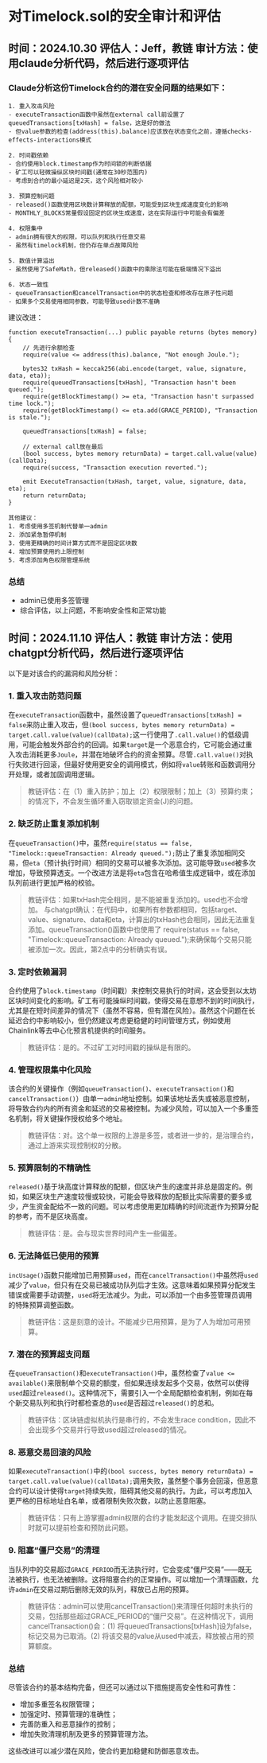 # 对Timelock.sol的安全审计和评估

## 时间：2024.10.30 评估人：Jeff，教链 审计方法：使用claude分析代码，然后进行逐项评估


### Claude分析这份Timelock合约的潜在安全问题的结果如下：
```
1. 重入攻击风险
- executeTransaction函数中虽然在external call前设置了queuedTransactions[txHash] = false，这是好的做法
- 但value参数的检查(address(this).balance)应该放在状态变化之前，遵循checks-effects-interactions模式

2. 时间戳依赖
- 合约使用block.timestamp作为时间锁的判断依据
- 矿工可以轻微操纵区块时间戳(通常在30秒范围内)
- 考虑到合约的最小延迟是2天，这个风险相对较小

3. 预算控制问题
- released()函数使用区块数计算释放的配额，可能受到区块生成速度变化的影响
- MONTHLY_BLOCKS常量假设固定的区块生成速度，这在实际运行中可能会有偏差

4. 权限集中
- admin拥有很大的权限，可以队列和执行任意交易
- 虽然有timelock机制，但仍存在单点故障风险

5. 数值计算溢出
- 虽然使用了SafeMath，但released()函数中的乘除法可能在极端情况下溢出

6. 状态一致性
- queueTransaction和cancelTransaction中的状态检查和修改存在原子性问题
- 如果多个交易使用相同参数，可能导致used计数不准确
```
建议改进：

```solidity
function executeTransaction(...) public payable returns (bytes memory) {
    // 先进行余额检查
    require(value <= address(this).balance, "Not enough Joule.");
    
    bytes32 txHash = keccak256(abi.encode(target, value, signature, data, eta));
    require(queuedTransactions[txHash], "Transaction hasn't been queued.");
    require(getBlockTimestamp() >= eta, "Transaction hasn't surpassed time lock.");
    require(getBlockTimestamp() <= eta.add(GRACE_PERIOD), "Transaction is stale.");

    queuedTransactions[txHash] = false;
    
    // external call放在最后
    (bool success, bytes memory returnData) = target.call.value(value)(callData);
    require(success, "Transaction execution reverted.");
    
    emit ExecuteTransaction(txHash, target, value, signature, data, eta);
    return returnData;
}
```
```
其他建议：
1. 考虑使用多签机制代替单一admin
2. 添加紧急暂停机制
3. 使用更精确的时间计算方式而不是固定区块数
4. 增加预算使用的上限控制
5. 考虑添加角色权限管理系统
```

### 总结
- admin已使用多签管理
- 综合评估，以上问题，不影响安全性和正常功能




## 时间：2024.11.10 评估人：教链 审计方法：使用chatgpt分析代码，然后进行逐项评估

以下是对该合约的漏洞和风险分析：

### 1. **重入攻击防范问题**

在`executeTransaction`函数中，虽然设置了`queuedTransactions[txHash] = false`来防止重入攻击，但`(bool success, bytes memory returnData) = target.call.value(value)(callData);`这一行使用了`.call.value()`的低级调用，可能会触发外部合约的回调。如果`target`是一个恶意合约，它可能会通过重入攻击消耗更多`Joule`，并潜在地破坏合约的资金预算。尽管`.call.value()`对执行失败进行回滚，但最好使用更安全的调用模式，例如将`value`转账和函数调用分开处理，或者加固调用逻辑。

> 教链评估：在（1）重入防护；加上（2）权限限制；加上（3）预算约束；的情况下，不会发生循环重入窃取锁定资金(J)的问题。

### 2. **缺乏防止重复添加机制**

在`queueTransaction()`中，虽然`require(status == false, "Timelock::queueTransaction: Already queued.");`防止了重复添加相同交易，但`eta`（预计执行时间）相同的交易可以被多次添加。这可能导致`used`被多次增加，导致预算透支。一个改进方法是将`eta`包含在哈希值生成逻辑中，或在添加队列前进行更加严格的校验。

> 教链评估：如果txHash完全相同，是不能被重复添加的。used也不会增加。
> 与chatgpt确认：在代码中，如果所有参数都相同，包括target、value、signature、data和eta，计算出的txHash也会相同，因此无法重复添加。queueTransaction()函数中也使用了 require(status == false, "Timelock::queueTransaction: Already queued.");来确保每个交易只能被添加一次。因此，第2点中的分析确实有误。

### 3. **定时依赖漏洞**

合约使用了`block.timestamp`（时间戳）来控制交易执行的时间，这会受到以太坊区块时间变化的影响。矿工有可能操纵时间戳，使得交易在意想不到的时间执行，尤其是在短时间差异的情况下（虽然不容易，但有潜在风险）。虽然这个问题在长延迟合约中影响较小，但仍然建议考虑更稳健的时间管理方式，例如使用Chainlink等去中心化预言机提供的时间服务。

> 教链评估：是的。不过矿工对时间戳的操纵是有限的。

### 4. **管理权限集中化风险**

该合约的关键操作（例如`queueTransaction()`、`executeTransaction()`和`cancelTransaction()`）由单一`admin`地址控制。如果该地址丢失或被恶意控制，将导致合约内的所有资金和延迟的交易被控制。为减少风险，可以加入一个多重签名机制，将关键操作授权给多个地址。

> 教链评估：对。这个单一权限的上游是多签，或者进一步的，是治理合约，通过上游来实现控制权的分散。

### 5. **预算限制的不精确性**

`released()`基于块高度计算释放的配额，但区块产生的速度并非总是固定的。例如，如果区块生产速度较慢或较快，可能会导致释放的配额比实际需要的要多或少，产生资金配给不一致的问题。可以考虑使用更加精确的时间流逝作为预算分配的参考，而不是区块高度。

> 教链评估：是。会与现实世界时间产生一些偏差。

### 6. **无法降低已使用的预算**

`incUsage()`函数只能增加已用预算`used`，而在`cancelTransaction()`中虽然将`used`减少了`value`，但只有在交易已被成功队列后才生效。这意味着如果预算分配发生错误或需要手动调整，`used`将无法减少。为此，可以添加一个由多签管理员调用的特殊预算调整函数。

> 教链评估：这是刻意的设计。不能减少已用预算，是为了人为增加可用预算。

### 7. **潜在的预算超支问题**

在`queueTransaction()`和`executeTransaction()`中，虽然检查了`value <= available()`来限制单个交易的额度，但如果连续发起多个交易，依然可以使得`used`超过`released()`。这种情况下，需要引入一个全局配额检查机制，例如在每个新交易队列和执行时都检查总的`used`是否超过`released()`的总和。

> 教链评估：区块链虚拟机执行是串行的，不会发生race condition，因此不会出现多个交易并行导致used超过released的情况。

### 8. **恶意交易回滚的风险**

如果`executeTransaction()`中的`(bool success, bytes memory returnData) = target.call.value(value)(callData);`调用失败，虽然整个事务会回滚，但恶意合约可以设计使得`target`持续失败，阻碍其他交易的执行。为此，可以考虑加入更严格的目标地址白名单，或者限制失败次数，以防止恶意阻塞。

> 教链评估：只有上游掌握admin权限的合约才能发起这个调用。在提交排队时就可以提前检查和预防此问题。

### 9. **阻塞“僵尸交易”的清理**

当队列中的交易超过`GRACE_PERIOD`而无法执行时，它会变成“僵尸交易”——既无法被执行，也无法被删除。这将阻塞合约的正常操作。可以增加一个清理函数，允许`admin`在交易过期后删除无效的队列，释放已占用的预算。

> 教链评估：admin可以使用cancelTransaction()来清理任何超时未执行的交易，包括那些超过GRACE_PERIOD的“僵尸交易”。在这种情况下，调用cancelTransaction()会：(1) 将queuedTransactions[txHash]设为false，标记交易为已取消。(2) 将该交易的value从used中减去，释放被占用的预算额度。

### 总结

尽管该合约的基本结构完备，但还可以通过以下措施提高安全性和可靠性：

- 增加多重签名权限管理；
- 加强定时、预算管理的准确性；
- 完善防重入和恶意操作的控制；
- 增加失败清理机制及更多的预算管理方法。

这些改进可以减少潜在风险，使合约更加稳健和防御恶意攻击。
